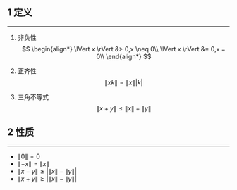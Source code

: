 ## 1 定义
---
1. 非负性
$$
\begin{align*}
\lVert x \rVert &>  0,x \neq 0\\
\lVert x \rVert &=  0,x = 0\\
\end{align*}
$$

2. 正齐性
$$
\lVert xk \rVert 
=
\lVert x \rVert|k|
$$

3. 三角不等式
$$
\lVert x+y \rVert 
\le  
\lVert x \rVert + \lVert y \rVert
$$


## 2 性质
***
* $\lVert 0 \rVert = 0$
* $\lVert -x \rVert = \lVert x \rVert$
* $\lVert x-y \rVert \ge  | \lVert x \rVert - \lVert y \rVert |$
* $\lVert x+y \rVert \ge  | \lVert x \rVert - \lVert y \rVert |$


